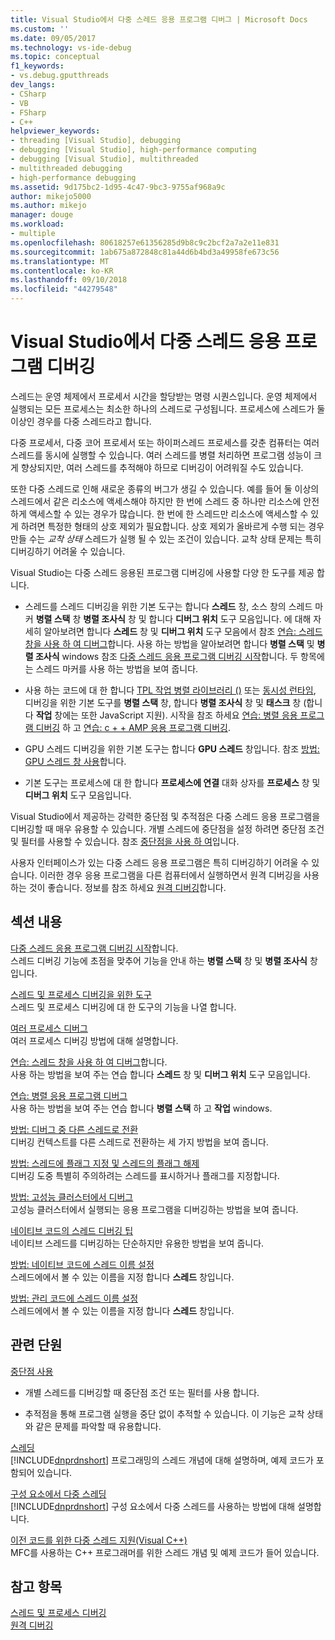 ```yaml
---
title: Visual Studio에서 다중 스레드 응용 프로그램 디버그 | Microsoft Docs
ms.custom: ''
ms.date: 09/05/2017
ms.technology: vs-ide-debug
ms.topic: conceptual
f1_keywords:
- vs.debug.gputthreads
dev_langs:
- CSharp
- VB
- FSharp
- C++
helpviewer_keywords:
- threading [Visual Studio], debugging
- debugging [Visual Studio], high-performance computing
- debugging [Visual Studio], multithreaded
- multithreaded debugging
- high-performance debugging
ms.assetid: 9d175bc2-1d95-4c47-9bc3-9755af968a9c
author: mikejo5000
ms.author: mikejo
manager: douge
ms.workload:
- multiple
ms.openlocfilehash: 80618257e61356285d9b8c9c2bcf2a7a2e11e831
ms.sourcegitcommit: 1ab675a872848c81a44d6b4bd3a49958fe673c56
ms.translationtype: MT
ms.contentlocale: ko-KR
ms.lasthandoff: 09/10/2018
ms.locfileid: "44279548"
---
```

# <a name="debug-multithreaded-applications-in-visual-studio"></a>Visual Studio에서 다중 스레드 응용 프로그램 디버깅
스레드는 운영 체제에서 프로세서 시간을 할당받는 명령 시퀀스입니다. 운영 체제에서 실행되는 모든 프로세스는 최소한 하나의 스레드로 구성됩니다. 프로세스에 스레드가 둘 이상인 경우를 다중 스레드라고 합니다.  
  
다중 프로세서, 다중 코어 프로세서 또는 하이퍼스레드 프로세스를 갖춘 컴퓨터는 여러 스레드를 동시에 실행할 수 있습니다. 여러 스레드를 병렬 처리하면 프로그램 성능이 크게 향상되지만, 여러 스레드를 추적해야 하므로 디버깅이 어려워질 수도 있습니다.  
  
또한 다중 스레드로 인해 새로운 종류의 버그가 생길 수 있습니다. 예를 들어 둘 이상의 스레드에서 같은 리소스에 액세스해야 하지만 한 번에 스레드 중 하나만 리소스에 안전하게 액세스할 수 있는 경우가 많습니다. 한 번에 한 스레드만 리소스에 액세스할 수 있게 하려면 특정한 형태의 상호 제외가 필요합니다. 상호 제외가 올바르게 수행 되는 경우 만들 수는 *교착 상태* 스레드가 실행 될 수 있는 조건이 있습니다. 교착 상태 문제는 특히 디버깅하기 어려울 수 있습니다.

Visual Studio는 다중 스레드 응용된 프로그램 디버깅에 사용할 다양 한 도구를 제공 합니다.

- 스레드를 스레드 디버깅을 위한 기본 도구는 합니다 **스레드** 창, 소스 창의 스레드 마커 **병렬 스택** 창 **병렬 조사식** 창 및 합니다 **디버그 위치** 도구 모음입니다. 에 대해 자세히 알아보려면 합니다 **스레드** 창 및 **디버그 위치** 도구 모음에서 참조 [연습: 스레드 창을 사용 하 여 디버그](../debugger/how-to-use-the-threads-window.md)합니다. 사용 하는 방법을 알아보려면 합니다 **병렬 스택** 및 **병렬 조사식** windows 참조 [다중 스레드 응용 프로그램 디버깅 시작](../debugger/get-started-debugging-multithreaded-apps.md)합니다. 두 항목에는 스레드 마커를 사용 하는 방법을 보여 줍니다.
  
- 사용 하는 코드에 대 한 합니다 [TPL 작업 병렬 라이브러리 ()](/dotnet/standard/parallel-programming/task-parallel-library-tpl) 또는 [동시성 런타임](/cpp/parallel/concrt/concurrency-runtime/), 디버깅을 위한 기본 도구를 **병렬 스택** 창, 합니다 **병렬 조사식** 창 및 **태스크** 창 (합니다 **작업** 창에는 또한 JavaScript 지원). 시작을 참조 하세요 [연습: 병렬 응용 프로그램 디버깅](../debugger/walkthrough-debugging-a-parallel-application.md) 하 고 [연습: c + + AMP 응용 프로그램 디버깅](/cpp/parallel/amp/walkthrough-debugging-a-cpp-amp-application). 

- GPU 스레드 디버깅을 위한 기본 도구는 합니다 **GPU 스레드** 창입니다. 참조 [방법: GPU 스레드 창 사용](../debugger/how-to-use-the-gpu-threads-window.md)합니다.  

- 기본 도구는 프로세스에 대 한 합니다 **프로세스에 연결** 대화 상자를 **프로세스** 창 및 **디버그 위치** 도구 모음입니다.  
  
Visual Studio에서 제공하는 강력한 중단점 및 추적점은 다중 스레드 응용 프로그램을 디버깅할 때 매우 유용할 수 있습니다. 개별 스레드에 중단점을 설정 하려면 중단점 조건 및 필터를 사용할 수 있습니다. 참조 [중단점을 사용 하 여](../debugger/using-breakpoints.md)입니다. 
  
사용자 인터페이스가 있는 다중 스레드 응용 프로그램은 특히 디버깅하기 어려울 수 있습니다. 이러한 경우 응용 프로그램을 다른 컴퓨터에서 실행하면서 원격 디버깅을 사용하는 것이 좋습니다. 정보를 참조 하세요 [원격 디버깅](../debugger/remote-debugging.md)합니다.  
  
## <a name="in-this-section"></a>섹션 내용
 [다중 스레드 응용 프로그램 디버깅 시작](../debugger/get-started-debugging-multithreaded-apps.md)합니다.  
 스레드 디버깅 기능에 초점을 맞추어 기능을 안내 하는 **병렬 스택** 창 및 **병렬 조사식** 창입니다.

 [스레드 및 프로세스 디버깅을 위한 도구](../debugger/debug-threads-and-processes.md)  
 스레드 및 프로세스 디버깅에 대 한 도구의 기능을 나열 합니다.  
  
 [여러 프로세스 디버그](../debugger/debug-multiple-processes.md)  
 여러 프로세스 디버깅 방법에 대해 설명합니다.

 [연습: 스레드 창을 사용 하 여 디버그](../debugger/how-to-use-the-threads-window.md)합니다.  
 사용 하는 방법을 보여 주는 연습 합니다 **스레드** 창 및 **디버그 위치** 도구 모음입니다. 

 [연습: 병렬 응용 프로그램 디버그](../debugger/walkthrough-debugging-a-parallel-application.md)  
 사용 하는 방법을 보여 주는 연습 합니다 **병렬 스택** 하 고 **작업** windows.  
  
 [방법: 디버그 중 다른 스레드로 전환](../debugger/how-to-switch-to-another-thread-while-debugging.md)  
 디버깅 컨텍스트를 다른 스레드로 전환하는 세 가지 방법을 보여 줍니다.  
  
 [방법: 스레드에 플래그 지정 및 스레드의 플래그 해제](../debugger/how-to-flag-and-unflag-threads.md)  
 디버깅 도중 특별히 주의하려는 스레드를 표시하거나 플래그를 지정합니다.    
  
 [방법: 고성능 클러스터에서 디버그](../debugger/how-to-debug-on-a-high-performance-cluster.md)  
 고성능 클러스터에서 실행되는 응용 프로그램을 디버깅하는 방법을 보여 줍니다.  

 [네이티브 코드의 스레드 디버깅 팁](../debugger/tips-for-debugging-threads-in-native-code.md)  
 네이티브 스레드를 디버깅하는 단순하지만 유용한 방법을 보여 줍니다. 

 [방법: 네이티브 코드에 스레드 이름 설정](../debugger/how-to-set-a-thread-name-in-native-code.md)  
 스레드에에서 볼 수 있는 이름을 지정 합니다 **스레드** 창입니다.  
  
 [방법: 관리 코드에 스레드 이름 설정](../debugger/how-to-set-a-thread-name-in-managed-code.md)  
 스레드에에서 볼 수 있는 이름을 지정 합니다 **스레드** 창입니다. 
  
## <a name="related-sections"></a>관련 단원  
 [중단점 사용](../debugger/using-breakpoints.md)

 - 개별 스레드를 디버깅할 때 중단점 조건 또는 필터를 사용 합니다.  
  
 - 추적점을 통해 프로그램 실행을 중단 없이 추적할 수 있습니다. 이 기능은 교착 상태와 같은 문제를 파악할 때 유용합니다.  
  
 [스레딩](/dotnet/standard/threading/index)  
 [!INCLUDE[dnprdnshort](../code-quality/includes/dnprdnshort_md.md)] 프로그래밍의 스레드 개념에 대해 설명하며, 예제 코드가 포함되어 있습니다.  
  
 [구성 요소에서 다중 스레딩](https://msdn.microsoft.com/Library/2fc31e68-fb71-4544-b654-0ce720478779)  
 [!INCLUDE[dnprdnshort](../code-quality/includes/dnprdnshort_md.md)] 구성 요소에서 다중 스레드를 사용하는 방법에 대해 설명합니다.  
  
 [이전 코드를 위한 다중 스레드 지원(Visual C++)](/cpp/parallel/multithreading-support-for-older-code-visual-cpp)  
 MFC를 사용하는 C++ 프로그래머를 위한 스레드 개념 및 예제 코드가 들어 있습니다.  
  
## <a name="see-also"></a>참고 항목  
 [스레드 및 프로세스 디버깅](../debugger/debug-threads-and-processes.md)   
 [원격 디버깅](../debugger/remote-debugging.md)